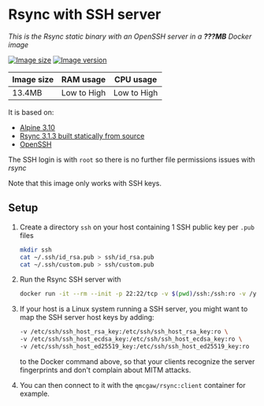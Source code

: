 # Rsync with SSH server

*This is the Rsync static binary with an OpenSSH server in a **???MB** Docker image*

[![Image size](https://images.microbadger.com/badges/image/qmcgaw/rsync:ssh-server.svg)](https://microbadger.com/images/qmcgaw/rsync:ssh-server)
[![Image version](https://images.microbadger.com/badges/version/qmcgaw/rsync:ssh-server.svg)](https://microbadger.com/images/qmcgaw/rsync:ssh-server)

| Image size | RAM usage | CPU usage |
| --- | --- | --- |
| 13.4MB | Low to High | Low to High |

It is based on:

- [Alpine 3.10](https://alpinelinux.org)
- [Rsync 3.1.3 built statically from source](https://rsync.samba.org/)
- [OpenSSH](https://pkgs.alpinelinux.org/package/v3.10/main/x86_64/openssh)

The SSH login is with `root` so there is no further file permissions issues with *rsync*

Note that this image only works with SSH keys.

## Setup

1. Create a directory `ssh` on your host containing 1 SSH public key per `.pub` files

    ```sh
    mkdir ssh
    cat ~/.ssh/id_rsa.pub > ssh/id_rsa.pub
    cat ~/.ssh/custom.pub > ssh/custom.pub
    ```

1. Run the Rsync SSH server with

    ```sh
    docker run -it --rm --init -p 22:22/tcp -v $(pwd)/ssh:/ssh:ro -v /yourpath:/mnt/directory qmcgaw/rsync:ssh-server
    ```

1. If your host is a Linux system running a SSH server, you might want to map the SSH server host keys by adding:

    ```sh
    -v /etc/ssh/ssh_host_rsa_key:/etc/ssh/ssh_host_rsa_key:ro \
    -v /etc/ssh/ssh_host_ecdsa_key:/etc/ssh/ssh_host_ecdsa_key:ro \
    -v /etc/ssh/ssh_host_ed25519_key:/etc/ssh/ssh_host_ed25519_key:ro
    ```

    to the Docker command above, so that your clients recognize the server fingerprints and don't complain about MITM attacks.

1. You can then connect to it with the `qmcgaw/rsync:client` container for example.
